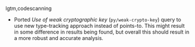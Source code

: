 lgtm,codescanning
* Ported _Use of weak cryptographic key_ (`py/weak-crypto-key`) query to use new type-tracking approach instead of points-to. This might result in some difference in results being found, but overall this should result in a more robust and accurate analysis.
